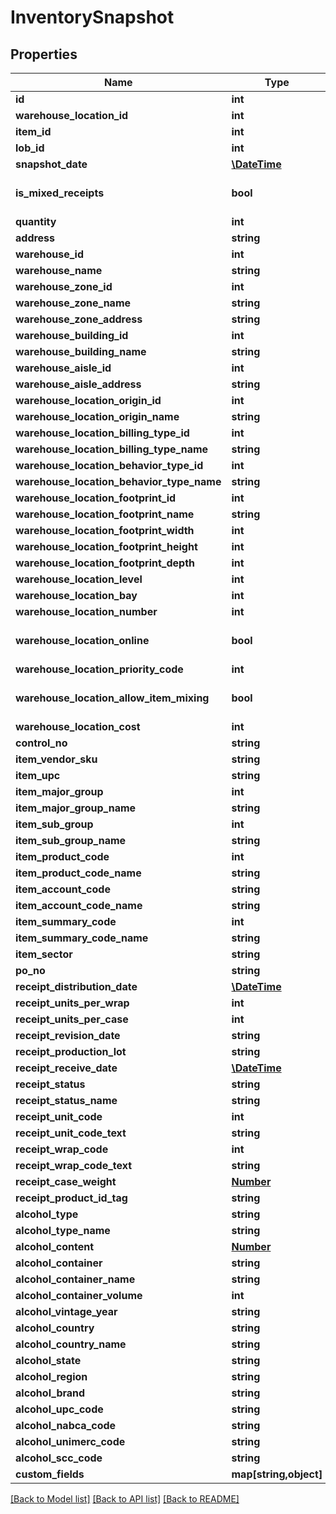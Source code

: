 # InventorySnapshot

## Properties
Name | Type | Description | Notes
------------ | ------------- | ------------- | -------------
**id** | **int** |  | [optional] 
**warehouse_location_id** | **int** |  | [optional] 
**item_id** | **int** |  | [optional] 
**lob_id** | **int** |  | 
**snapshot_date** | [**\DateTime**](\DateTime.md) |  | [optional] 
**is_mixed_receipts** | **bool** |  | [optional] [default to false]
**quantity** | **int** |  | [optional] 
**address** | **string** |  | [optional] 
**warehouse_id** | **int** |  | [optional] 
**warehouse_name** | **string** |  | [optional] 
**warehouse_zone_id** | **int** |  | [optional] 
**warehouse_zone_name** | **string** |  | [optional] 
**warehouse_zone_address** | **string** |  | [optional] 
**warehouse_building_id** | **int** |  | [optional] 
**warehouse_building_name** | **string** |  | [optional] 
**warehouse_aisle_id** | **int** |  | [optional] 
**warehouse_aisle_address** | **string** |  | [optional] 
**warehouse_location_origin_id** | **int** |  | [optional] 
**warehouse_location_origin_name** | **string** |  | [optional] 
**warehouse_location_billing_type_id** | **int** |  | [optional] 
**warehouse_location_billing_type_name** | **string** |  | [optional] 
**warehouse_location_behavior_type_id** | **int** |  | [optional] 
**warehouse_location_behavior_type_name** | **string** |  | [optional] 
**warehouse_location_footprint_id** | **int** |  | [optional] 
**warehouse_location_footprint_name** | **string** |  | [optional] 
**warehouse_location_footprint_width** | **int** |  | [optional] 
**warehouse_location_footprint_height** | **int** |  | [optional] 
**warehouse_location_footprint_depth** | **int** |  | [optional] 
**warehouse_location_level** | **int** |  | [optional] 
**warehouse_location_bay** | **int** |  | [optional] 
**warehouse_location_number** | **int** |  | [optional] 
**warehouse_location_online** | **bool** |  | [optional] [default to false]
**warehouse_location_priority_code** | **int** |  | [optional] 
**warehouse_location_allow_item_mixing** | **bool** |  | [optional] [default to false]
**warehouse_location_cost** | **int** |  | [optional] 
**control_no** | **string** |  | [optional] 
**item_vendor_sku** | **string** |  | [optional] 
**item_upc** | **string** |  | [optional] 
**item_major_group** | **int** |  | [optional] 
**item_major_group_name** | **string** |  | [optional] 
**item_sub_group** | **int** |  | [optional] 
**item_sub_group_name** | **string** |  | [optional] 
**item_product_code** | **int** |  | [optional] 
**item_product_code_name** | **string** |  | [optional] 
**item_account_code** | **string** |  | [optional] 
**item_account_code_name** | **string** |  | [optional] 
**item_summary_code** | **int** |  | [optional] 
**item_summary_code_name** | **string** |  | [optional] 
**item_sector** | **string** |  | [optional] 
**po_no** | **string** |  | [optional] 
**receipt_distribution_date** | [**\DateTime**](\DateTime.md) |  | [optional] 
**receipt_units_per_wrap** | **int** |  | [optional] 
**receipt_units_per_case** | **int** |  | [optional] 
**receipt_revision_date** | **string** |  | [optional] 
**receipt_production_lot** | **string** |  | [optional] 
**receipt_receive_date** | [**\DateTime**](\DateTime.md) |  | [optional] 
**receipt_status** | **string** |  | [optional] 
**receipt_status_name** | **string** |  | [optional] 
**receipt_unit_code** | **int** |  | [optional] 
**receipt_unit_code_text** | **string** |  | [optional] 
**receipt_wrap_code** | **int** |  | [optional] 
**receipt_wrap_code_text** | **string** |  | [optional] 
**receipt_case_weight** | [**Number**](Number.md) |  | [optional] 
**receipt_product_id_tag** | **string** |  | [optional] 
**alcohol_type** | **string** |  | [optional] 
**alcohol_type_name** | **string** |  | [optional] 
**alcohol_content** | [**Number**](Number.md) |  | [optional] 
**alcohol_container** | **string** |  | [optional] 
**alcohol_container_name** | **string** |  | [optional] 
**alcohol_container_volume** | **int** |  | [optional] 
**alcohol_vintage_year** | **string** |  | [optional] 
**alcohol_country** | **string** |  | [optional] 
**alcohol_country_name** | **string** |  | [optional] 
**alcohol_state** | **string** |  | [optional] 
**alcohol_region** | **string** |  | [optional] 
**alcohol_brand** | **string** |  | [optional] 
**alcohol_upc_code** | **string** |  | [optional] 
**alcohol_nabca_code** | **string** |  | [optional] 
**alcohol_unimerc_code** | **string** |  | [optional] 
**alcohol_scc_code** | **string** |  | [optional] 
**custom_fields** | **map[string,object]** |  | [optional] 

[[Back to Model list]](../README.md#documentation-for-models) [[Back to API list]](../README.md#documentation-for-api-endpoints) [[Back to README]](../README.md)


